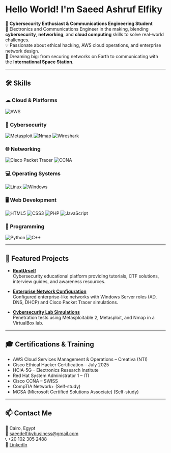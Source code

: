 # Hello World! I'm Saeed Ashruf Elfiky

🎯 **Cybersecurity Enthusiast & Communications Engineering Student**  
📡 Electronics and Communications Engineer in the making, blending **cybersecurity**, **networking**, and **cloud computing** skills to solve real-world challenges.  
💡 Passionate about ethical hacking, AWS cloud operations, and enterprise network design.  
🚀 Dreaming big: from securing networks on Earth to communicating with the **International Space Station**.

---

## 🛠 Skills

### ☁ Cloud & Platforms
![AWS](https://img.shields.io/badge/AWS-232F3E?style=for-the-badge&logo=amazon-aws&logoColor=white)

### 🔐 Cybersecurity
![Metasploit](https://img.shields.io/badge/Metasploit-2E86C1?style=for-the-badge&logo=metasploit&logoColor=white)
![Nmap](https://img.shields.io/badge/Nmap-0078D7?style=for-the-badge&logo=nmap&logoColor=white)
![Wireshark](https://img.shields.io/badge/Wireshark-1679A7?style=for-the-badge&logo=wireshark&logoColor=white)

### 🌐 Networking
![Cisco Packet Tracer](https://img.shields.io/badge/Cisco%20Packet%20Tracer-1BA0D7?style=for-the-badge&logo=cisco&logoColor=white)
![CCNA](https://img.shields.io/badge/CCNA-1BA0D7?style=for-the-badge&logo=cisco&logoColor=white)

### 💻 Operating Systems
![Linux](https://img.shields.io/badge/Linux-FCC624?style=for-the-badge&logo=linux&logoColor=black)
![Windows](https://img.shields.io/badge/Windows-0078D6?style=for-the-badge&logo=windows&logoColor=white)

### 🖥 Web Development
![HTML5](https://img.shields.io/badge/HTML5-E34F26?style=for-the-badge&logo=html5&logoColor=white)
![CSS3](https://img.shields.io/badge/CSS3-1572B6?style=for-the-badge&logo=css3&logoColor=white)
![PHP](https://img.shields.io/badge/PHP-777BB4?style=for-the-badge&logo=php&logoColor=white)
![JavaScript](https://img.shields.io/badge/JavaScript-F7DF1E?style=for-the-badge&logo=javascript&logoColor=black)

### 🐍 Programming
![Python](https://img.shields.io/badge/Python-3776AB?style=for-the-badge&logo=python&logoColor=white)
![C++](https://img.shields.io/badge/C++-00599C?style=for-the-badge&logo=cplusplus&logoColor=white)

---

## 📂 Featured Projects

- [**RootUrself**](https://github.com/saeedelfiky/rooturself)  
  Cybersecurity educational platform providing tutorials, CTF solutions, interview guides, and awareness resources.

- [**Enterprise Network Configuration**](https://github.com/saeedelfiky/enterprise-network)  
  Configured enterprise-like networks with Windows Server roles (AD, DNS, DHCP) and Cisco Packet Tracer simulations.

- [**Cybersecurity Lab Simulations**](https://github.com/saeedelfiky/cyber-lab)  
  Penetration tests using Metasploitable 2, Metasploit, and Nmap in a VirtualBox lab.

---

## 🎓 Certifications & Training
- AWS Cloud Services Management & Operations – Creativa (NTI)  
- Cisco Ethical Hacker Certification – July 2025  
- HCIA-5G – Electronics Research Institute  
- Red Hat System Administrator 1 – ITI  
- Cisco CCNA – SWISS  
- CompTIA Network+ (Self-study)  
- MCSA (Microsoft Certified Solutions Associate) (Self-study)  

---

## 📫 Contact Me
📍 Cairo, Egypt  
📧 [saeedelfikybusiness@gmail.com](mailto:saeedelfikybusiness@gmail.com)  
📞 +20 102 305 2488  
💼 [LinkedIn](https://www.linkedin.com/in/saeed-elfiky-61188b24b)  
